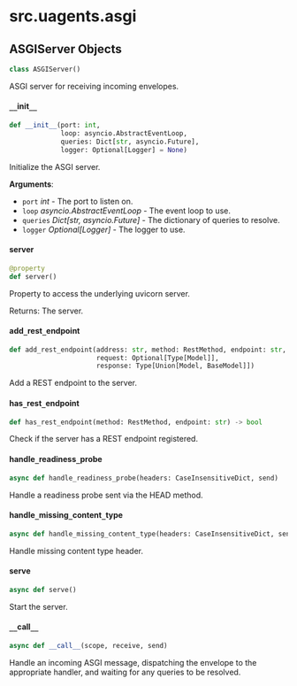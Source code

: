 <a id="src.uagents.asgi"></a>

# src.uagents.asgi

<a id="src.uagents.asgi.ASGIServer"></a>

## ASGIServer Objects

```python
class ASGIServer()
```

ASGI server for receiving incoming envelopes.

<a id="src.uagents.asgi.ASGIServer.__init__"></a>

#### `__`init`__`

```python
def __init__(port: int,
             loop: asyncio.AbstractEventLoop,
             queries: Dict[str, asyncio.Future],
             logger: Optional[Logger] = None)
```

Initialize the ASGI server.

**Arguments**:

- `port` _int_ - The port to listen on.
- `loop` _asyncio.AbstractEventLoop_ - The event loop to use.
- `queries` _Dict[str, asyncio.Future]_ - The dictionary of queries to resolve.
- `logger` _Optional[Logger]_ - The logger to use.

<a id="src.uagents.asgi.ASGIServer.server"></a>

#### server

```python
@property
def server()
```

Property to access the underlying uvicorn server.

Returns: The server.

<a id="src.uagents.asgi.ASGIServer.add_rest_endpoint"></a>

#### add`_`rest`_`endpoint

```python
def add_rest_endpoint(address: str, method: RestMethod, endpoint: str,
                      request: Optional[Type[Model]],
                      response: Type[Union[Model, BaseModel]])
```

Add a REST endpoint to the server.

<a id="src.uagents.asgi.ASGIServer.has_rest_endpoint"></a>

#### has`_`rest`_`endpoint

```python
def has_rest_endpoint(method: RestMethod, endpoint: str) -> bool
```

Check if the server has a REST endpoint registered.

<a id="src.uagents.asgi.ASGIServer.handle_readiness_probe"></a>

#### handle`_`readiness`_`probe

```python
async def handle_readiness_probe(headers: CaseInsensitiveDict, send)
```

Handle a readiness probe sent via the HEAD method.

<a id="src.uagents.asgi.ASGIServer.handle_missing_content_type"></a>

#### handle`_`missing`_`content`_`type

```python
async def handle_missing_content_type(headers: CaseInsensitiveDict, send)
```

Handle missing content type header.

<a id="src.uagents.asgi.ASGIServer.serve"></a>

#### serve

```python
async def serve()
```

Start the server.

<a id="src.uagents.asgi.ASGIServer.__call__"></a>

#### `__`call`__`

```python
async def __call__(scope, receive, send)
```

Handle an incoming ASGI message, dispatching the envelope to the appropriate handler,
and waiting for any queries to be resolved.


